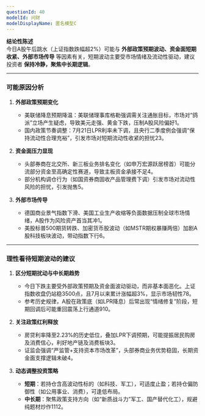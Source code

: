 ```yaml
---
questionId: 40
modelId: 问财
modelDisplayName: 匿名模型C
---
```

**结论性陈述**  
今日A股午后跳水（上证指数跌幅超2%）可能与 **外部政策预期波动、资金面短期收紧、外部市场传导** 等因素有关，短期波动主要受市场情绪及流动性驱动，建议投资者 **保持冷静，聚焦中长期逻辑**。

---

### **可能原因分析**

1. **外部政策预期变化**
    
    - 美联储降息预期降温：美联储理事库格勒强调需关注通胀目标，市场对“鸽派”立场产生疑虑，导致美元走强、黄金下跌，压制A股风险偏好1。
    - 国内政策节奏调整：7月21日LPR利率未下调，且央行二季度例会强调“保持流动性合理充裕”，引发市场对短期流动性收紧的担忧23。
2. **资金面压力显现**
    
    - 头部券商在北交所、新三板业务排名变化（如申万宏源跃居榜首）可能分流部分资金至高确定性赛道，导致主板资金承接不足4。
    - 部分机构调仓行为（如国资券商固收产品管理费下调）引发市场对流动性风险的担忧，引发抛售5。
3. **外部市场传导**
    
    - 德国商业景气指数下滑、美国工业生产收缩等负面数据压制全球市场情绪，A股作为风险资产首当其冲1。
    - 美股标普500期货转跌、加密货币股波动（如MSTR期权暴赚两倍）加剧A股科技板块波动，带动指数下行6。

---

### **理性看待短期波动的建议**

1. **区分短期扰动与中长期趋势**
    
    - 今日下跌主要受外部政策预期及资金面波动驱动，而非基本面恶化。上证指数收盘仍站稳3500点，且7月以来累计涨幅超3%，显示市场韧性78。
    - 参考历史规律，A股在政策底（如LPR降息）后常出现“情绪修复”阶段，短期回调后可能重回震荡上行通道910。
2. **关注政策红利释放**
    
    - 房贷利率降至2.23%的历史低位，叠加LPR下调预期，可能提振居民购房及消费信心，利好地产链及消费板块3。
    - 证监会强调“严监管+支持资本市场改革”，头部券商业务优势稳固，长期资金面支撑逻辑未破4。
3. **动态调整投资策略**
    
    - **短期**：若持仓含高波动性标的（如科技、军工），可适度止盈；若持仓偏防御性（如公用事业、消费），可逢低布局。
    - **中长期**：聚焦政策支持方向（如“新质战斗力”军工、国产替代化工），规避纯题材炒作1112。